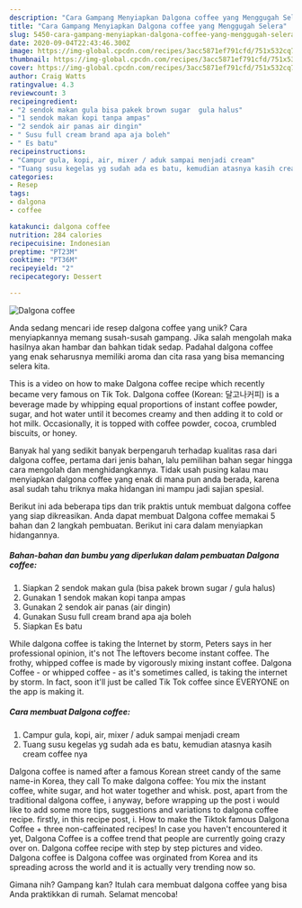 ```yaml
---
description: "Cara Gampang Menyiapkan Dalgona coffee yang Menggugah Selera"
title: "Cara Gampang Menyiapkan Dalgona coffee yang Menggugah Selera"
slug: 5450-cara-gampang-menyiapkan-dalgona-coffee-yang-menggugah-selera
date: 2020-09-04T22:43:46.300Z
image: https://img-global.cpcdn.com/recipes/3acc5871ef791cfd/751x532cq70/dalgona-coffee-foto-resep-utama.jpg
thumbnail: https://img-global.cpcdn.com/recipes/3acc5871ef791cfd/751x532cq70/dalgona-coffee-foto-resep-utama.jpg
cover: https://img-global.cpcdn.com/recipes/3acc5871ef791cfd/751x532cq70/dalgona-coffee-foto-resep-utama.jpg
author: Craig Watts
ratingvalue: 4.3
reviewcount: 3
recipeingredient:
- "2 sendok makan gula bisa pakek brown sugar  gula halus"
- "1 sendok makan kopi tanpa ampas"
- "2 sendok air panas air dingin"
- " Susu full cream brand apa aja boleh"
- " Es batu"
recipeinstructions:
- "Campur gula, kopi, air, mixer / aduk sampai menjadi cream"
- "Tuang susu kegelas yg sudah ada es batu, kemudian atasnya kasih cream coffee nya"
categories:
- Resep
tags:
- dalgona
- coffee

katakunci: dalgona coffee 
nutrition: 284 calories
recipecuisine: Indonesian
preptime: "PT23M"
cooktime: "PT36M"
recipeyield: "2"
recipecategory: Dessert

---
```



![Dalgona coffee](https://img-global.cpcdn.com/recipes/3acc5871ef791cfd/751x532cq70/dalgona-coffee-foto-resep-utama.jpg)

Anda sedang mencari ide resep dalgona coffee yang unik? Cara menyiapkannya memang susah-susah gampang. Jika salah mengolah maka hasilnya akan hambar dan bahkan tidak sedap. Padahal dalgona coffee yang enak seharusnya memiliki aroma dan cita rasa yang bisa memancing selera kita.

This is a video on how to make Dalgona coffee recipe which recently became very famous on Tik Tok. Dalgona coffee (Korean: 달고나커피) is a beverage made by whipping equal proportions of instant coffee powder, sugar, and hot water until it becomes creamy and then adding it to cold or hot milk. Occasionally, it is topped with coffee powder, cocoa, crumbled biscuits, or honey.

Banyak hal yang sedikit banyak berpengaruh terhadap kualitas rasa dari dalgona coffee, pertama dari jenis bahan, lalu pemilihan bahan segar hingga cara mengolah dan menghidangkannya. Tidak usah pusing kalau mau menyiapkan dalgona coffee yang enak di mana pun anda berada, karena asal sudah tahu triknya maka hidangan ini mampu jadi sajian spesial.


Berikut ini ada beberapa tips dan trik praktis untuk membuat dalgona coffee yang siap dikreasikan. Anda dapat membuat Dalgona coffee memakai 5 bahan dan 2 langkah pembuatan. Berikut ini cara dalam menyiapkan hidangannya.

<!--inarticleads1-->

##### Bahan-bahan dan bumbu yang diperlukan dalam pembuatan Dalgona coffee:

1. Siapkan 2 sendok makan gula (bisa pakek brown sugar / gula halus)
1. Gunakan 1 sendok makan kopi tanpa ampas
1. Gunakan 2 sendok air panas (air dingin)
1. Gunakan  Susu full cream brand apa aja boleh
1. Siapkan  Es batu


While dalgona coffee is taking the Internet by storm, Peters says in her professional opinion, it&#39;s not The leftovers become instant coffee. The frothy, whipped coffee is made by vigorously mixing instant coffee. Dalgona Coffee - or whipped coffee - as it&#39;s sometimes called, is taking the internet by storm. In fact, soon it&#39;ll just be called Tik Tok coffee since EVERYONE on the app is making it. 

<!--inarticleads2-->

##### Cara membuat Dalgona coffee:

1. Campur gula, kopi, air, mixer / aduk sampai menjadi cream
1. Tuang susu kegelas yg sudah ada es batu, kemudian atasnya kasih cream coffee nya


Dalgona coffee is named after a famous Korean street candy of the same name-in Korea, they call To make dalgona coffee: You mix the instant coffee, white sugar, and hot water together and whisk. post, apart from the traditional dalgona coffee, i anyway, before wrapping up the post i would like to add some more tips, suggestions and variations to dalgona coffee recipe. firstly, in this recipe post, i. How to make the Tiktok famous Dalgona Coffee + three non-caffeinated recipes! In case you haven&#39;t encountered it yet, Dalgona Coffee is a coffee trend that people are currently going crazy over on. Dalgona coffee recipe with step by step pictures and video. Dalgona coffee is Dalgona coffee was orginated from Korea and its spreading across the world and it is actually very trending now so. 

Gimana nih? Gampang kan? Itulah cara membuat dalgona coffee yang bisa Anda praktikkan di rumah. Selamat mencoba!
